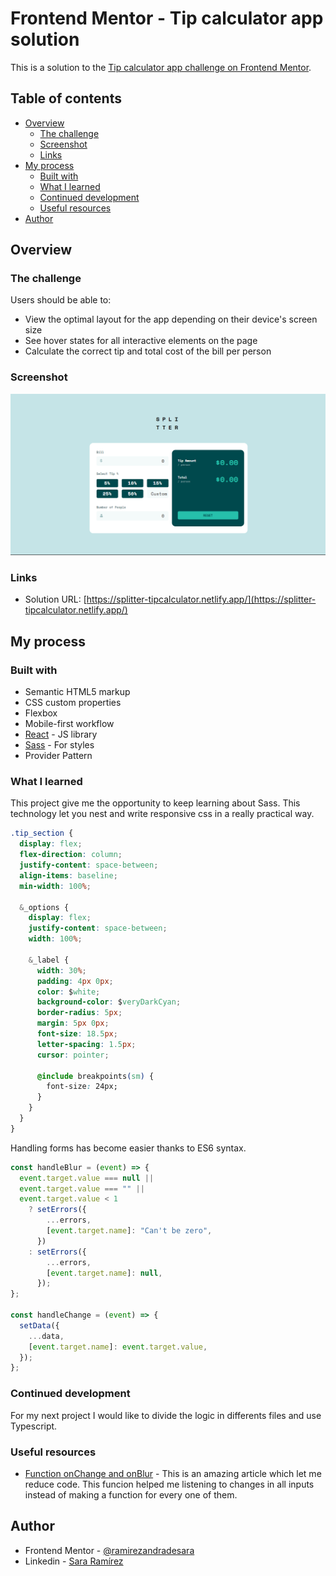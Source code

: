 # Frontend Mentor - Tip calculator app solution

This is a solution to the [Tip calculator app challenge on Frontend Mentor](https://www.frontendmentor.io/challenges/tip-calculator-app-ugJNGbJUX). 

## Table of contents

- [Overview](#overview)
  - [The challenge](#the-challenge)
  - [Screenshot](#screenshot)
  - [Links](#links)
- [My process](#my-process)
  - [Built with](#built-with)
  - [What I learned](#what-i-learned)
  - [Continued development](#continued-development)
  - [Useful resources](#useful-resources)
- [Author](#author)

## Overview

### The challenge

Users should be able to:

- View the optimal layout for the app depending on their device's screen size
- See hover states for all interactive elements on the page
- Calculate the correct tip and total cost of the bill per person

### Screenshot

![](./public/page.png)

### Links

- Solution URL: [https://splitter-tipcalculator.netlify.app/](https://splitter-tipcalculator.netlify.app/)

## My process

### Built with

- Semantic HTML5 markup
- CSS custom properties
- Flexbox
- Mobile-first workflow
- [React](https://reactjs.org/) - JS library
- [Sass](https://sass-lang.com/) - For styles
- Provider Pattern

### What I learned

This project give me the opportunity to keep learning about Sass. This technology let you nest and write responsive css in a really practical way.

```css
.tip_section {
  display: flex;
  flex-direction: column;
  justify-content: space-between;
  align-items: baseline;
  min-width: 100%;

  &_options {
    display: flex;
    justify-content: space-between;
    width: 100%;

    &_label {
      width: 30%;
      padding: 4px 0px;
      color: $white;
      background-color: $veryDarkCyan;
      border-radius: 5px;
      margin: 5px 0px;
      font-size: 18.5px;
      letter-spacing: 1.5px;
      cursor: pointer;

      @include breakpoints(sm) {
        font-size: 24px;
      }
    }
  }
}
```
Handling forms has become easier thanks to ES6 syntax.

```js
const handleBlur = (event) => {
  event.target.value === null ||
  event.target.value === "" ||
  event.target.value < 1
    ? setErrors({
        ...errors,
        [event.target.name]: "Can't be zero",
      })
    : setErrors({
        ...errors,
        [event.target.name]: null,
      });
};

const handleChange = (event) => {
  setData({
    ...data,
    [event.target.name]: event.target.value,
  });
};
```


### Continued development

For my next project I would like to divide the logic in differents files and use Typescript. 


### Useful resources

- [Function onChange and onBlur](https://bluuweb.github.io/react/formularios/) - This is an amazing article which let me reduce code. This funcion helped me listening to changes in all inputs instead of making a function for every one of them.


## Author

- Frontend Mentor - [@ramirezandradesara](https://www.frontendmentor.io/profile/ramirezandradesara)
- Linkedin - [Sara Ramírez](https://www.linkedin.com/in/sara-ramirez-andrade/)
